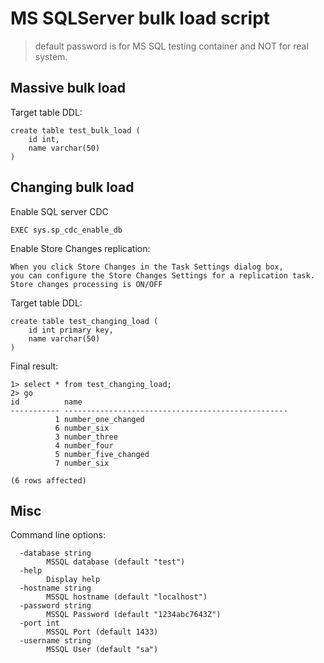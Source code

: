 # MS SQLServer bulk load script

> default password is for MS SQL testing container and NOT for real system.

## Massive bulk load

Target table DDL:
```
create table test_bulk_load (
    id int, 
    name varchar(50)
)
```

## Changing bulk load

Enable SQL server CDC
```
EXEC sys.sp_cdc_enable_db
```

Enable Store Changes replication:
```
When you click Store Changes in the Task Settings dialog box, 
you can configure the Store Changes Settings for a replication task.
Store changes processing is ON/OFF
```

Target table DDL:
```
create table test_changing_load (
    id int primary key, 
    name varchar(50)
)
```

Final result:
```
1> select * from test_changing_load;
2> go
id          name
----------- --------------------------------------------------
          1 number_one_changed
          6 number_six
          3 number_three
          4 number_four
          5 number_five_changed
          7 number_six

(6 rows affected)
```

## Misc

Command line options:
```
  -database string
    	MSSQL database (default "test")
  -help
    	Display help
  -hostname string
    	MSSQL hostname (default "localhost")
  -password string
    	MSSQL Password (default "1234abc7643Z")
  -port int
    	MSSQL Port (default 1433)
  -username string
    	MSSQL User (default "sa")
```
